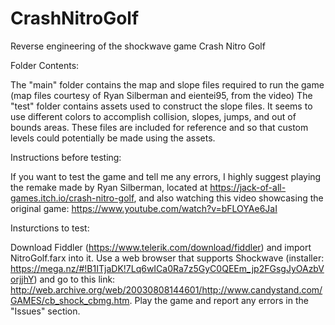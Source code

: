 # CrashNitroGolf
Reverse engineering of the shockwave game Crash Nitro Golf

Folder Contents:

The "main" folder contains the map and slope files required to run the game (map files courtesy of Ryan Silberman and eientei95, from the video)
The "test" folder contains assets used to construct the slope files. It seems to use different colors to accomplish collision, slopes, jumps, and out of bounds areas. These files are included for reference and so that custom levels could potentially be made using the assets.

Instructions before testing:

If you want to test the game and tell me any errors, I highly suggest playing the remake made by Ryan Silberman, located at https://jack-of-all-games.itch.io/crash-nitro-golf, and also watching this video showcasing the original game: https://www.youtube.com/watch?v=bFLOYAe6JaI

Insturctions to test:

Download Fiddler (https://www.telerik.com/download/fiddler) and import NitroGolf.farx into it. Use a web browser that supports Shockwave (installer: https://mega.nz/#!B1ITjaDK!7Lq6wICa0Ra7z5GyC0QEEm_jp2FGsgJyOAzbVorjjhY) and go to this link:
http://web.archive.org/web/20030808144601/http://www.candystand.com/GAMES/cb_shock_cbmg.htm. Play the game and report any errors in the "Issues" section.
